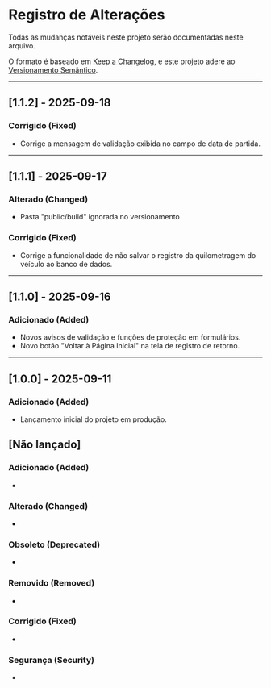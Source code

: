 # Registro de Alterações

Todas as mudanças notáveis neste projeto serão documentadas neste arquivo.

O formato é baseado em [Keep a Changelog](https://keepachangelog.com/pt-BR/1.0.0/), e este projeto adere ao [Versionamento Semântico](https://semver.org/lang/pt-BR/).

---

## [1.1.2] - 2025-09-18

### Corrigido (Fixed)
- Corrige a mensagem de validação exibida no campo de data de partida.

---

## [1.1.1] - 2025-09-17

### Alterado (Changed)
- Pasta "public/build" ignorada no versionamento

### Corrigido (Fixed)
- Corrige a funcionalidade de não salvar o registro da quilometragem do veículo ao banco de dados.

---

## [1.1.0] - 2025-09-16

### Adicionado (Added)
- Novos avisos de validação e funções de proteção em formulários.
- Novo botão "Voltar à Página Inicial" na tela de registro de retorno.

---

## [1.0.0] - 2025-09-11

### Adicionado (Added)
- Lançamento inicial do projeto em produção.


## [Não lançado]

### Adicionado (Added)
- 

### Alterado (Changed)
- 

### Obsoleto (Deprecated)
- 

### Removido (Removed)
- 

### Corrigido (Fixed)
- 

### Segurança (Security)
-
